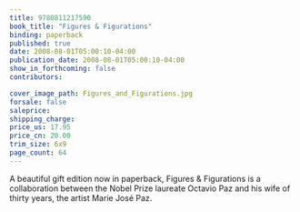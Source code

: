```yaml
---
title: 9780811217590
book_title: "Figures & Figurations"
binding: paperback
published: true
date: 2008-08-01T05:00:10-04:00
publication_date: 2008-08-01T05:00:10-04:00
show_in_forthcoming: false
contributors:

cover_image_path: Figures_and_Figurations.jpg
forsale: false
saleprice:
shipping_charge:
price_us: 17.95
price_cn: 20.00
trim_size: 6x9
page_count: 64
---
```

A beautiful gift edition now in paperback, Figures & Figurations is a collaboration between the Nobel Prize laureate Octavio Paz and his wife of thirty years, the artist Marie José Paz.

